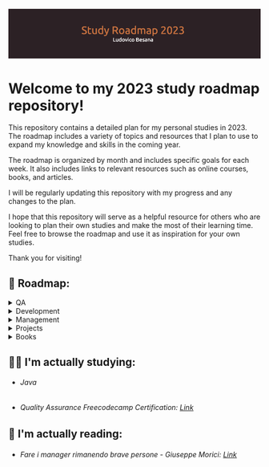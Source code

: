 ![github-header-image](github-header-image.png)

# Welcome to my 2023 study roadmap repository!

This repository contains a detailed plan for my personal studies in 2023. The roadmap includes a variety of topics and resources that I plan to use to expand my knowledge and skills in the coming year.

The roadmap is organized by month and includes specific goals for each week. It also includes links to relevant resources such as online courses, books, and articles.

I will be regularly updating this repository with my progress and any changes to the plan.

I hope that this repository will serve as a helpful resource for others who are looking to plan their own studies and make the most of their learning time. Feel free to browse the roadmap and use it as inspiration for your own studies.

Thank you for visiting!

## 📍 Roadmap:

<details>
  <summary>QA</summary>
  Coming Soon.
</details>

<details>
  <summary>Development</summary>
  Coming Soon.
</details>

<details>
  <summary>Management</summary>
  Coming Soon.
</details>

<details>
  <summary>Projects</summary>
  Coming Soon.
</details>

<details>
  <summary>Books</summary>
  Coming Soon.
</details>

## 👨‍🎓 I'm actually studying:

- ###### Java
- ###### Quality Assurance Freecodecamp Certification: [Link](https://www.freecodecamp.org/learn/quality-assurance/)


## 📖 I'm actually reading:

- ###### Fare i manager rimanendo brave persone - Giuseppe Morici: [Link](https://www.amazon.it/)
